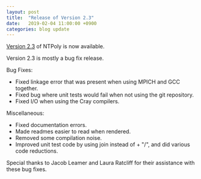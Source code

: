 ```yaml
---
layout: post
title:  "Release of Version 2.3"
date:   2019-02-04 11:00:00 +0900
categories: blog update
---
```


[Version 2.3](/NTPoly/downloads) of NTPoly is now available.

Version 2.3 is mostly a bug fix release.

Bug Fixes:
* Fixed linkage error that was present when using MPICH and GCC together.
* Fixed bug where unit tests would fail when not using the git repository.
* Fixed I/O when using the Cray compilers.

Miscellaneous:
* Fixed documentation errors.
* Made readmes easier to read when rendered.
* Removed some compilation noise.
* Improved unit test code by using join instead of + "/", and did various code
reductions.

Special thanks to Jacob Leamer and Laura Ratcliff for their assistance with
these bug fixes. 
